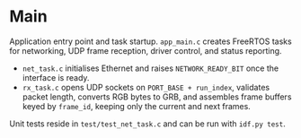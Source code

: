 # Main

Application entry point and task startup. `app_main.c` creates FreeRTOS tasks for networking, UDP frame reception, driver control, and status reporting.

- `net_task.c` initialises Ethernet and raises `NETWORK_READY_BIT` once the interface is ready.
- `rx_task.c` opens UDP sockets on `PORT_BASE + run_index`, validates packet length, converts RGB bytes to GRB, and assembles frame buffers keyed by `frame_id`, keeping only the current and next frames.

Unit tests reside in `test/test_net_task.c` and can be run with `idf.py test`.
